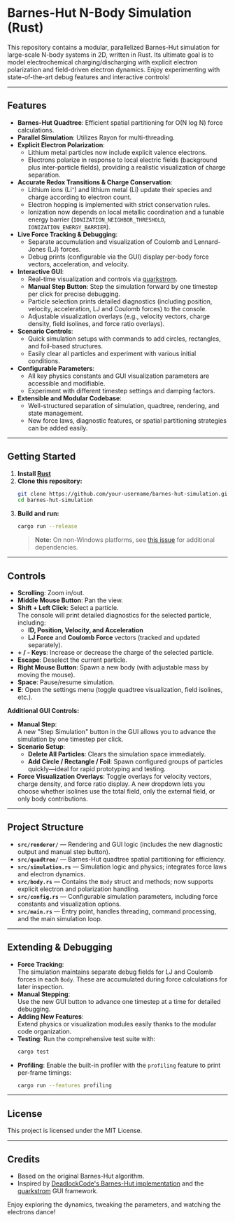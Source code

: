 # Barnes-Hut N-Body Simulation (Rust)

This repository contains a modular, parallelized Barnes-Hut simulation for large-scale N-body systems in 2D, written in Rust. Its ultimate goal is to model electrochemical charging/discharging with explicit electron polarization and field-driven electron dynamics. Enjoy experimenting with state-of-the-art debug features and interactive controls!

---

## Features

- **Barnes-Hut Quadtree**: Efficient spatial partitioning for O(N log N) force calculations.
- **Parallel Simulation**: Utilizes Rayon for multi-threading.
- **Explicit Electron Polarization**:  
  - Lithium metal particles now include explicit valence electrons.
  - Electrons polarize in response to local electric fields (background plus inter-particle fields), providing a realistic visualization of charge separation.
- **Accurate Redox Transitions & Charge Conservation**:
  - Lithium ions (Li⁺) and lithium metal (Li) update their species and charge according to electron count.
  - Electron hopping is implemented with strict conservation rules.
  - Ionization now depends on local metallic coordination and a tunable energy barrier (`IONIZATION_NEIGHBOR_THRESHOLD`, `IONIZATION_ENERGY_BARRIER`).
- **Live Force Tracking & Debugging**:  
  - Separate accumulation and visualization of Coulomb and Lennard-Jones (LJ) forces.
  - Debug prints (configurable via the GUI) display per-body force vectors, acceleration, and velocity.
- **Interactive GUI**:  
  - Real-time visualization and controls via [quarkstrom](https://github.com/DeadlockCode/quarkstrom).
  - **Manual Step Button**: Step the simulation forward by one timestep per click for precise debugging.
  - Particle selection prints detailed diagnostics (including position, velocity, acceleration, LJ and Coulomb forces) to the console.
  - Adjustable visualization overlays (e.g., velocity vectors, charge density, field isolines, and force ratio overlays).
- **Scenario Controls**:  
  - Quick simulation setups with commands to add circles, rectangles, and foil-based structures.
  - Easily clear all particles and experiment with various initial conditions.
- **Configurable Parameters**:  
  - All key physics constants and GUI visualization parameters are accessible and modifiable.
  - Experiment with different timestep settings and damping factors.
- **Extensible and Modular Codebase**:  
  - Well-structured separation of simulation, quadtree, rendering, and state management.
  - New force laws, diagnostic features, or spatial partitioning strategies can be added easily.

---

## Getting Started

1. **Install [Rust](https://www.rust-lang.org/tools/install)**
2. **Clone this repository:**
   ```sh
   git clone https://github.com/your-username/barnes-hut-simulation.git
   cd barnes-hut-simulation
   ```
3. **Build and run:**
   ```sh
   cargo run --release
   ```
   > **Note:** On non-Windows platforms, see [this issue](https://github.com/DeadlockCode/n-body/issues/1) for additional dependencies.

---

## Controls

- **Scrolling**: Zoom in/out.
- **Middle Mouse Button**: Pan the view.
- **Shift + Left Click**: Select a particle.  
  The console will print detailed diagnostics for the selected particle, including:
  - **ID, Position, Velocity, and Acceleration**
  - **LJ Force** and **Coulomb Force** vectors (tracked and updated separately).
- **+ / - Keys**: Increase or decrease the charge of the selected particle.
- **Escape**: Deselect the current particle.
- **Right Mouse Button**: Spawn a new body (with adjustable mass by moving the mouse).
- **Space**: Pause/resume simulation.
- **E**: Open the settings menu (toggle quadtree visualization, field isolines, etc.).

**Additional GUI Controls:**
- **Manual Step**:  
  A new "Step Simulation" button in the GUI allows you to advance the simulation by one timestep per click.
- **Scenario Setup**:  
  - **Delete All Particles**: Clears the simulation space immediately.
  - **Add Circle / Rectangle / Foil**: Spawn configured groups of particles quickly—ideal for rapid prototyping and testing.
- **Force Visualization Overlays**:
  Toggle overlays for velocity vectors, charge density, and force ratio display.
  A new dropdown lets you choose whether isolines use the total field, only the external field, or only body contributions.

---

## Project Structure

- **`src/renderer/`** — Rendering and GUI logic (includes the new diagnostic output and manual step button).
- **`src/quadtree/`** — Barnes-Hut quadtree spatial partitioning for efficiency.
- **`src/simulation.rs`** — Simulation logic and physics; integrates force laws and electron dynamics.
- **`src/body.rs`** — Contains the `Body` struct and methods; now supports explicit electron and polarization handling.
- **`src/config.rs`** — Configurable simulation parameters, including force constants and visualization options.
- **`src/main.rs`** — Entry point, handles threading, command processing, and the main simulation loop.

---

## Extending & Debugging

- **Force Tracking**:  
  The simulation maintains separate debug fields for LJ and Coulomb forces in each `Body`. These are accumulated during force calculations for later inspection.
- **Manual Stepping**:  
  Use the new GUI button to advance one timestep at a time for detailed debugging.
- **Adding New Features**:  
  Extend physics or visualization modules easily thanks to the modular code organization.
- **Testing**:
  Run the comprehensive test suite with:
  ```sh
  cargo test
  ```
- **Profiling**:
  Enable the built-in profiler with the `profiling` feature to print per-frame
  timings:
  ```sh
  cargo run --features profiling
  ```

---

## License

This project is licensed under the MIT License.

---

## Credits

- Based on the original Barnes-Hut algorithm.
- Inspired by [DeadlockCode's Barnes-Hut implementation](https://github.com/DeadlockCode/barnes-hut.git) and the [quarkstrom](https://github.com/DeadlockCode/quarkstrom) GUI framework.

Enjoy exploring the dynamics, tweaking the parameters, and watching the electrons dance!